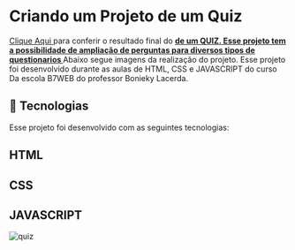 # Criando um Projeto de um Quiz 
<a href="https://euchristianferreira.github.io/Projeto-Quiz/" target="_blank">Clique Aqui </a>
para conferir o resultado final do <b><a href="https://euchristianferreira.github.io/Projeto-Quiz/" target="_blank">de um QUIZ. Esse projeto tem a possibilidade de ampliação de perguntas para diversos tipos de questionarios </a> </b>
Abaixo segue imagens da realização do projeto. Esse projeto foi desenvolvido durante as aulas de HTML, CSS e JAVASCRIPT do curso Da escola B7WEB do professor Bonieky Lacerda.

## 🚀 Tecnologias

<p> Esse projeto foi desenvolvido com as seguintes tecnologias: </p>

## HTML
## CSS
## JAVASCRIPT
![quiz](https://github.com/euchristianferreira/Projeto-Quiz/assets/44811888/48462a85-2109-41b2-a151-eb40e3144741)
